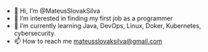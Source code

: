- 👋 Hi, I’m @MateusSlovakSilva
- 👀 I’m interested in  finding my first job as a programmer
- 🌱 I’m currently learning  Java, DevOps, Linux, Doker, Kubernetes, cybersecurity.
- 📫 How to reach me  mateusslovaksilva@gmail.com
<!---
MateusSlovakSilva/MateusSlovakSilva is a ✨ special ✨ repository because its `README.md` (this file) appears on your GitHub p
You can click the Preview link to take a look at your changes.
--->

